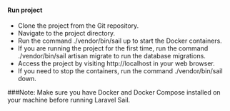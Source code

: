 #### Run project

- Clone the project from the Git repository.
- Navigate to the project directory.
- Run the command ./vendor/bin/sail up to start the Docker containers.
- If you are running the project for the first time, run the command ./vendor/bin/sail artisan migrate to run the database migrations.
- Access the project by visiting http://localhost in your web browser.
- If you need to stop the containers, run the command ./vendor/bin/sail down.

###Note: Make sure you have Docker and Docker Compose installed on your machine before running Laravel Sail.
